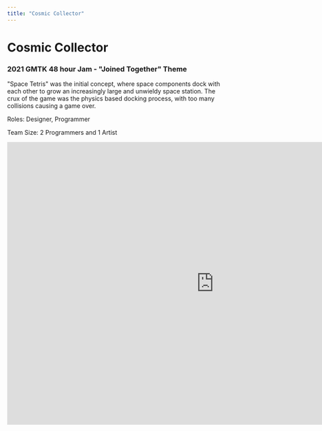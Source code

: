 ```yaml
---
title: "Cosmic Collector"
---
```

<h1>Cosmic Collector</h1>
<h3>2021 GMTK 48 hour Jam - "Joined Together" Theme</h3>

"Space Tetris" was the initial concept, where space components dock with each other to grow an increasingly large and unwieldy space station. The crux of the game was the physics based docking process, with too many collisions causing a game over.

Roles: Designer, Programmer

Team Size: 2 Programmers and 1 Artist

<center><iframe frameborder="0" src="https://itch.io/embed-upload/4008860?color=333333" allowfullscreen=""  width="960" height="658"><a href="https://spikedevelops.itch.io/cosmic-collector">Play Cosmic Collector on itch.io</a></iframe></center>
